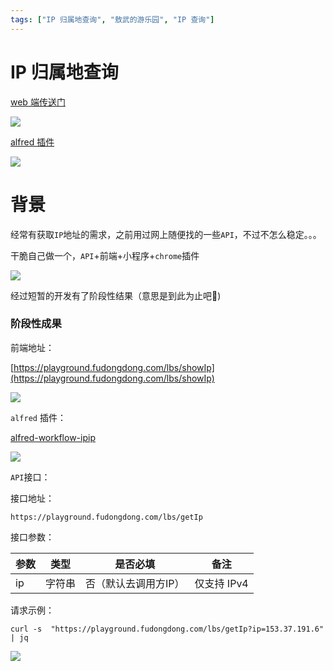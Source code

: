 ```yaml
---
tags: ["IP 归属地查询", "敖武的游乐园", "IP 查询"]
---
```

# IP 归属地查询

[web 端传送门](https://playground.fudongdong.com/lbs/showIp)

![](https://fudongdong-statics.oss-cn-beijing.aliyuncs.com/images/20220409/b0ee56ce038a47889d283820bdda759f.png?x-oss-process=image/resize,w_800/quality,q_80)

[alfred 插件](https://github.com/yihuaxiang/alfred-workflow-ipip)

![](https://fudongdong-statics.oss-cn-beijing.aliyuncs.com/images/20220410/45708155a39e45b989d0f2194e03a2d8.png?x-oss-process=image/resize,w_800/quality,q_80)

# 背景


经常有获取`IP`地址的需求，之前用过网上随便找的一些`API`，不过不怎么稳定。。。

干脆自己做一个，`API`+前端+小程序+`chrome`插件

![](https://fudongdong-statics.oss-cn-beijing.aliyuncs.com/images/20220409/c42d3008d9ac405aad02c456cc2a7a88.png?x-oss-process=image/resize,w_800/quality,q_80)

经过短暂的开发有了阶段性结果（意思是到此为止吧🤣)

### 阶段性成果

前端地址：

[https://playground.fudongdong.com/lbs/showIp](https://playground.fudongdong.com/lbs/showIp)

![](https://fudongdong-statics.oss-cn-beijing.aliyuncs.com/images/20220409/038dadb133ee4a1285876a634ee48b40.png?x-oss-process=image/resize,w_800/quality,q_80)

`alfred` 插件：

[alfred-workflow-ipip](https://github.com/yihuaxiang/alfred-workflow-ipip)

![](https://fudongdong-statics.oss-cn-beijing.aliyuncs.com/images/20220410/d68b782087bd45909d9e814bb8393272.png?x-oss-process=image/resize,w_800/quality,q_80)

`API`接口：

接口地址：
```
https://playground.fudongdong.com/lbs/getIp
```

接口参数：

| 参数  | 类型  | 是否必填        | 备注       |
|-----|-----|-------------|----------|
| ip  | 字符串 | 否（默认去调用方IP） | 仅支持 IPv4 |

请求示例：

```shell
curl -s  "https://playground.fudongdong.com/lbs/getIp?ip=153.37.191.6"  | jq
```

![](https://fudongdong-statics.oss-cn-beijing.aliyuncs.com/images/20220409/9c59a855d7a542388c94ccb4c7d035f0.png?x-oss-process=image/resize,w_800/quality,q_80)

